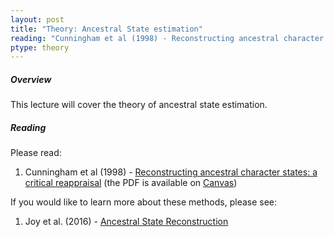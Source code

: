 ```yaml
---
layout: post
title: "Theory: Ancestral State estimation"
reading: "Cunningham et al (1998) - Reconstructing ancestral character states: a critical reappraisal"
ptype: theory
---
```


##### Overview

This lecture will cover the theory of ancestral state estimation. 
 
##### Reading

Please read:

1. Cunningham et al (1998) - [Reconstructing ancestral character states: a critical reappraisal](https://www.sciencedirect.com/science/article/pii/S0169534798013822) (the PDF is available on [Canvas](https://canvas.iastate.edu/courses/46870/files/4737916?module_item_id=1460720))

If you would like to learn more about these methods, please see: 

1. Joy et al. (2016) - [Ancestral State Reconstruction](http://journals.plos.org/ploscompbiol/article?id=10.1371/journal.pcbi.1004763)
